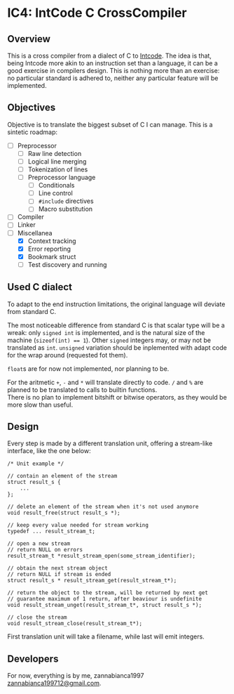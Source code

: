 # IC4: IntCode C CrossCompiler

## Overview

This is a cross compiler from a dialect of C to [Intcode](https://esolangs.org/wiki/Intcode). 
The idea is that, being Intcode more akin to an instruction set than a language, it can be a good exercise in compilers design.
This is nothing more than an exercise: no particular standard is adhered to, neither any particular feature will be implemented.

## Objectives

Objective is to translate the biggest subset of C I can manage.
This is a sintetic roadmap:

- [ ] Preprocessor
    - [ ] Raw line detection
    - [ ] Logical line merging
    - [ ] Tokenization of lines
    - [ ] Preprocessor language
        - [ ] Conditionals
        - [ ] Line control
        - [ ] `#include` directives
        - [ ] Macro substitution
- [ ] Compiler
- [ ] Linker
- [ ] Miscellanea
    - [x] Context tracking
    - [x] Error reporting
    - [x] Bookmark struct
    - [ ] Test discovery and running

## Used C dialect

To adapt to the end instruction limitations, the original language will deviate from standard C.

The most noticeable difference from standard C is that scalar type will be a wreak: only `signed int` is implemented, and is the natural size of the machine (`sizeof(int) == 1`). Other `signed` integers may, or may not be translated as `int`. `unsigned` variation should be inplemented with adapt code for the wrap around (requested fot them).

`float`s are for now not implemented, nor planning to be.

For the aritmetic `+`, `-` and `*` will translate directly to code. `/` and `%` are planned to be translated to calls to builtin functions.  
There is no plan to implement bitshift or bitwise operators, as they would be more slow than useful.

## Design

Every step is made by a different translation unit, offering a stream-like interface, like the one below:

    /* Unit example */

    // contain an element of the stream
    struct result_s {
        ...
    };

    // delete an element of the stream when it's not used anymore
    void result_free(struct result_s *);

    // keep every value needed for stream working
    typedef ... result_stream_t;

    // open a new stream
    // return NULL on errors
    result_stream_t *result_stream_open(some_stream_identifier);

    // obtain the next stream object
    // return NULL if stream is ended
    struct result_s * result_stream_get(result_stream_t*);

    // return the object to the stream, will be returned by next get
    // guarantee maximum of 1 return, after beaviour is undefinite
    void result_stream_unget(result_stream_t*, struct result_s *);
    
    // close the stream
    void result_stream_close(result_stream_t*);

First translation unit will take a filename, while last will emit integers.

## Developers

For now, everything is by me, zannabianca1997 <zannabianca199712@gmail.com>.